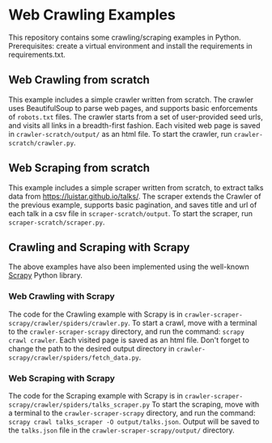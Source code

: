 # Web Crawling Examples

This repository contains some crawling/scraping examples in Python. 
Prerequisites: create a virtual environment and install the requirements in requirements.txt.

## Web Crawling from scratch
This example includes a simple crawler written from scratch.
The crawler uses BeautifulSoup to parse web pages, and supports basic enforcements of 
`robots.txt` files. The crawler starts from a set of user-provided seed urls, 
and visits all links in a breadth-first fashion.
Each visited web page is saved in `crawler-scratch/output/` as an html file.
To start the crawler, run `crawler-scratch/crawler.py`. 

## Web Scraping from scratch
This example includes a simple scraper written from scratch, to extract talks data from 
https://luistar.github.io/talks/.
The scraper extends the Crawler of the previous example, supports basic pagination, and 
saves title and url of each talk in a csv file in `scraper-scratch/output`.
To start the scraper, run `scraper-scratch/scraper.py`. 

## Crawling and Scraping with Scrapy
The above examples have also been implemented using the well-known 
[Scrapy](https://scrapy.org) Python library.

### Web Crawling with Scrapy
The code for the Crawling example with Scrapy is in `crawler-scraper-scrapy/crawler/spiders/crawler.py`.
To start a crawl, move 
with a terminal to the `crawler-scraper-scrapy` directory, and run the command: `scrapy crawl crawler`.
Each visited page is saved as an html file.
Don't forget to change the path to the desired output directory in `crawler-scrapy/crawler/spiders/fetch_data.py`.

### Web Scraping with Scrapy
The code for the Scraping example with Scrapy is in `crawler-scraper-scrapy/crawler/spiders/talks_scraper.py`
To start the scraping, move with a terminal to the `crawler-scraper-scrapy` directory, 
and run the command:
`scrapy crawl talks_scraper -O output/talks.json`. Output will be saved to the `talks.json`
file in the `crawler-scraper-scrapy/output/` directory.